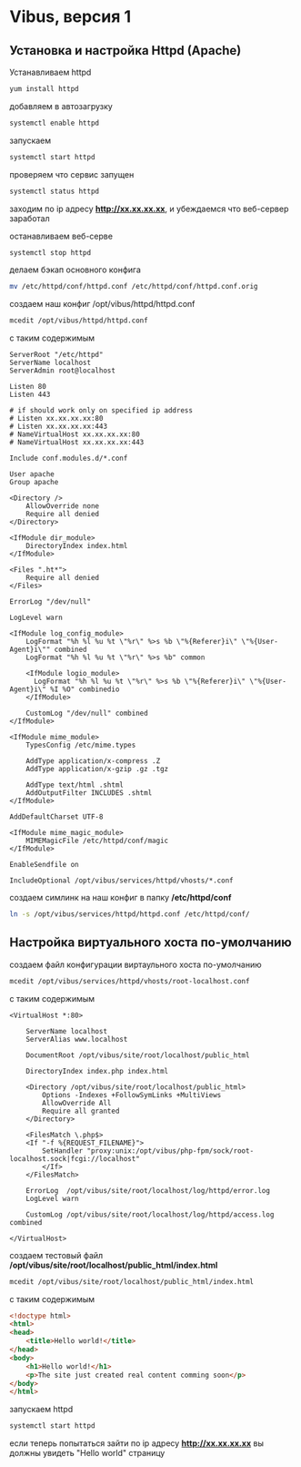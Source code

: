 # Vibus, версия 1
## Установка и настройка Httpd (Apache)

Устанавливаем httpd
```bash
yum install httpd
```
добавляем в автозагрузку
```bash
systemctl enable httpd
```
запускаем
```bash
systemctl start httpd
```
проверяем что сервис запущен
```bash
systemctl status httpd
```
заходим по ip адресу **http://xx.xx.xx.xx**, и убеждаемся что веб-сервер заработал

останавливаем веб-серве
```bash
systemctl stop httpd
```
делаем бэкап основного конфига
```bash
mv /etc/httpd/conf/httpd.conf /etc/httpd/conf/httpd.conf.orig
```
создаем наш конфиг /opt/vibus/httpd/httpd.conf
```bash
mcedit /opt/vibus/httpd/httpd.conf
```
с таким содержимым
```plain
ServerRoot "/etc/httpd"
ServerName localhost
ServerAdmin root@localhost

Listen 80
Listen 443

# if should work only on specified ip address
# Listen xx.xx.xx.xx:80
# Listen xx.xx.xx.xx:443
# NameVirtualHost xx.xx.xx.xx:80
# NameVirtualHost xx.xx.xx.xx:443

Include conf.modules.d/*.conf

User apache
Group apache

<Directory />
    AllowOverride none
    Require all denied
</Directory>

<IfModule dir_module>
    DirectoryIndex index.html
</IfModule>

<Files ".ht*">
    Require all denied
</Files>

ErrorLog "/dev/null"

LogLevel warn

<IfModule log_config_module>
    LogFormat "%h %l %u %t \"%r\" %>s %b \"%{Referer}i\" \"%{User-Agent}i\"" combined
    LogFormat "%h %l %u %t \"%r\" %>s %b" common

    <IfModule logio_module>
      LogFormat "%h %l %u %t \"%r\" %>s %b \"%{Referer}i\" \"%{User-Agent}i\" %I %O" combinedio
    </IfModule>
    
    CustomLog "/dev/null" combined
</IfModule>

<IfModule mime_module>
    TypesConfig /etc/mime.types
    
    AddType application/x-compress .Z
    AddType application/x-gzip .gz .tgz

    AddType text/html .shtml
    AddOutputFilter INCLUDES .shtml
</IfModule>

AddDefaultCharset UTF-8

<IfModule mime_magic_module>
    MIMEMagicFile /etc/httpd/conf/magic
</IfModule>

EnableSendfile on

IncludeOptional /opt/vibus/services/httpd/vhosts/*.conf
```
создаем симлинк на наш конфиг в папку **/etc/httpd/conf**
```bash
ln -s /opt/vibus/services/httpd/httpd.conf /etc/httpd/conf/
```
## Настройка виртуального хоста по-умолчанию

создаем файл конфигурации виртаульного хоста по-умолчанию
```bash
mcedit /opt/vibus/services/httpd/vhosts/root-localhost.conf
```
с таким содержимым
```plain
<VirtualHost *:80>

    ServerName localhost
    ServerAlias www.localhost

    DocumentRoot /opt/vibus/site/root/localhost/public_html

    DirectoryIndex index.php index.html

    <Directory /opt/vibus/site/root/localhost/public_html>
        Options -Indexes +FollowSymLinks +MultiViews
        AllowOverride All
        Require all granted
    </Directory>

    <FilesMatch \.php$>
	<If "-f %{REQUEST_FILENAME}">
	    SetHandler "proxy:unix:/opt/vibus/php-fpm/sock/root-localhost.sock|fcgi://localhost"
    	</If>
    </FilesMatch>

    ErrorLog  /opt/vibus/site/root/localhost/log/httpd/error.log
    LogLevel warn

    CustomLog /opt/vibus/site/root/localhost/log/httpd/access.log combined

</VirtualHost>

```

создаем тестовый файл **/opt/vibus/site/root/localhost/public_html/index.html**
```bash
mcedit /opt/vibus/site/root/localhost/public_html/index.html
```
с таким содержимым
```html
<!doctype html>
<html>
<head>
	<title>Hello world!</title>
</head>
<body>
	<h1>Hello world!</h1>
	<p>The site just created real content comming soon</p>
</body>
</html>
```
запускаем httpd
```bash
systemctl start httpd
```
если теперь попытаться зайти по ip адресу **http://xx.xx.xx.xx** вы должны увидеть "Hello world" страницу

